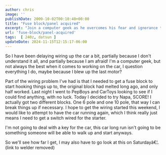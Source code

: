 ```yaml
---
author: chris
image: ''
publishDate: 2009-10-02T00:10:40+00:00
title: "Fuse block/panel acquired"
excerpt: "Join a computer geek as he overcomes his fear and ignorance to wire up his car himself - featuring a trip to Napa and upcoming plans."
url: 'fuse-block/panel-acquired'
tags:  [ 240z, datsun ] 
updateDate: 2024-11-15T12:15:17-06:00
---
```


So I have been delaying wiring up the car a bit, partially because I don't understand it all, and partially because I am afraid! I'm a computer geek, but not always the best when it comes to working on the car, I question everything I do, maybe because I blew up the last motor?

Part of the wiring problem I've had is that I needed to get a fuse block to start hooking things up to, the original block had melted long ago, and only half worked. Last night I went to PepBoys and CarToys looking to see if I could find anything, with no luck. Today I decided to try Napa, SCORE! I actually got two different blocks. One 6 pole and one 10 pole, that way I can break things up if necessary. I hope to get the wiring started this weekend, I would like to attempt to have the car running again, which I think really just means I need to get a switch wired for the starter.

I'm not going to deal with a key for the car, this car long run isn't going to be something someone will be able to walk up and start anyways.

So we'll see how far I get, I may also have to go look at this on Saturdayâ€¦. (link to welder removed)
